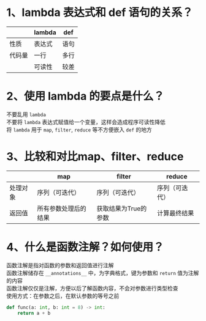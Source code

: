 # 1、lambda 表达式和 def 语句的关系？

|        | lambda | def  |
|--------|--------|------|
| 性质   | 表达式 | 语句 |
| 代码量 | 一行   | 多行 
|| 可读性 | 较差   | 较好 |



# 2、使用 lambda 的要点是什么？
不要乱用 `lambda`  
不要将 `lambda` 表达式赋值给一个变量，这样会造成程序可读性降低  
将 `lambda` 用于 `map`, `filter`, `reduce` 等不方便嵌入 `def` 的地方

# 3、比较和对比map、filter、reduce

|          |         map          |        filter        |     reduce     |
|----------|----------------------|----------------------|----------------|
| 处理对象 | 序列（可迭代）       | 序列（可迭代）       | 序列（可迭代） |
| 返回值   | 所有参数处理后的结果 | 获取结果为True的参数 | 计算最终结果   |

# 4、什么是函数注解？如何使用？
函数注解是指对函数的参数和返回值进行注解  
函数注解储存在 `__annotations__` 中，为字典格式，键为参数和 `return` 值为注解的内容  
函数注解仅仅是注解，方便以后了解函数内容，不会对参数进行类型检查  
使用方式：在参数之后，在默认参数的等号之前

```Python
def func(a: int, b: int = 8) -> int:
    return a + b
```
